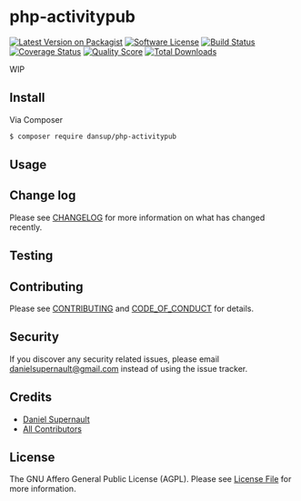 # php-activitypub

[![Latest Version on Packagist][ico-version]][link-packagist]
[![Software License][ico-license]](LICENSE.md)
[![Build Status][ico-travis]][link-travis]
[![Coverage Status][ico-scrutinizer]][link-scrutinizer]
[![Quality Score][ico-code-quality]][link-code-quality]
[![Total Downloads][ico-downloads]][link-downloads]

WIP

## Install

Via Composer

``` bash
$ composer require dansup/php-activitypub
```

## Usage

## Change log

Please see [CHANGELOG](CHANGELOG.md) for more information on what has changed recently.

## Testing

## Contributing

Please see [CONTRIBUTING](CONTRIBUTING.md) and [CODE_OF_CONDUCT](CODE_OF_CONDUCT.md) for details.

## Security

If you discover any security related issues, please email danielsupernault@gmail.com instead of using the issue tracker.

## Credits

- [Daniel Supernault][link-author]
- [All Contributors][link-contributors]

## License

The GNU Affero General Public License (AGPL). Please see [License File](LICENSE.md) for more information.

[ico-version]: https://img.shields.io/packagist/v/dansup/php-activitypub.svg?style=flat-square
[ico-license]: https://img.shields.io/badge/license-MIT-brightgreen.svg?style=flat-square
[ico-travis]: https://img.shields.io/travis/dansup/php-activitypub/master.svg?style=flat-square
[ico-scrutinizer]: https://img.shields.io/scrutinizer/coverage/g/dansup/php-activitypub.svg?style=flat-square
[ico-code-quality]: https://img.shields.io/scrutinizer/g/dansup/php-activitypub.svg?style=flat-square
[ico-downloads]: https://img.shields.io/packagist/dt/dansup/php-activitypub.svg?style=flat-square

[link-packagist]: https://packagist.org/packages/dansup/php-activitypub
[link-travis]: https://travis-ci.org/dansup/php-activitypub
[link-scrutinizer]: https://scrutinizer-ci.com/g/dansup/php-activitypub/code-structure
[link-code-quality]: https://scrutinizer-ci.com/g/dansup/php-activitypub
[link-downloads]: https://packagist.org/packages/dansup/php-activitypub
[link-author]: https://github.com/dansup
[link-contributors]: ../../contributors
